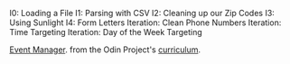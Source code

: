 I0: Loading a File
I1: Parsing with CSV
I2: Cleaning up our Zip Codes
I3: Using Sunlight
I4: Form Letters
Iteration: Clean Phone Numbers
Iteration: Time Targeting
Iteration: Day of the Week Targeting

[Event Manager](http://tutorials.jumpstartlab.com/projects/eventmanager.html#iteration:-day-of-the-week-targeting). from the Odin Project's [curriculum](http://www.theodinproject.com/courses/ruby-programming/lessons/file-i-o-and-serialization).

